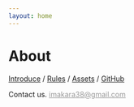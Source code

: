 ```yaml
---
layout: home
---
```

# About

[Introduce](https://commadev.github.io/posts/%ED%8C%80%EC%86%8C%EA%B0%9C/) / [Rules](https://commadev.github.io/posts/%EC%BD%A4%EB%A7%88-%EA%B7%9C%EC%B9%99-%EA%B0%9C%EC%A0%95%ED%8C%90/) / [Assets](https://commadev.github.io/posts/%EC%9E%90%EB%A3%8C%EC%8B%A4/) / [GitHub](https://github.com/commadev)

<p>Contact us. <a style="color: #999;" href="mailto:imakara38@gmail.com">imakara38@gmail.com</a></p>